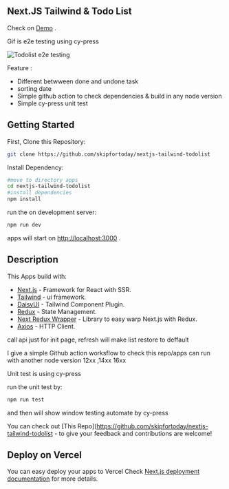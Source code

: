 ## Next.JS Tailwind & Todo List

Check on [Demo](https://nextjs-tailwind-todolist-skipfortoday.vercel.app) .

Gif is e2e testing using cy-press

![Todolist e2e testing](https://user-images.githubusercontent.com/43211197/163987374-5a532681-f7c3-4713-8054-bc83da0b17f4.gif)


Feature :

- Different betwween done and undone task
- sorting date
- Simple github action to check dependencies & build in any node version
- Simple cy-press unit test

## Getting Started

First, Clone this Repository:

```bash
git clone https://github.com/skipfortoday/nextjs-tailwind-todolist
```

Install Dependency:

```bash
#move to directory apps
cd nextjs-tailwind-todolist
#install dependencies
npm install
```

run the on development server:

```bash
npm run dev
```

apps will start on [http://localhost:3000](http://localhost:3000) .

## Description

This Apps build with:

- [Next.js](https://nextjs.org/docs) - Framework for React with SSR.
- [Tailwind](https://tailwindcss.com/) - ui framework.
- [DaisyUI](https://daisyui.com/) - Tailwind Component Plugin.
- [Redux](https://redux.js.org/) - State Management.
- [Next Redux Wrapper](https://www.npmjs.com/package/next-redux-wrapper) - Library to easy warp Next.js with Redux.
- [Axios](https://axios-http.com/docs/intro) - HTTP Client.

call api just for init page, refresh will make list restore to deffault

I give a simple Github action worksflow to check this repo/apps can run with another
node version 12xx ,14xx 16xx

Unit test is using cy-press

run the unit test by:

```bash
npm run test
```

and then will show window testing automate by cy-press

You can check out [This Repo](https://github.com/skipfortoday/nextjs-tailwind-todolist - to give your feedback and contributions are welcome!

## Deploy on Vercel

You can easy deploy your apps to Vercel
Check [Next.js deployment documentation](https://nextjs.org/docs/deployment) for more details.
